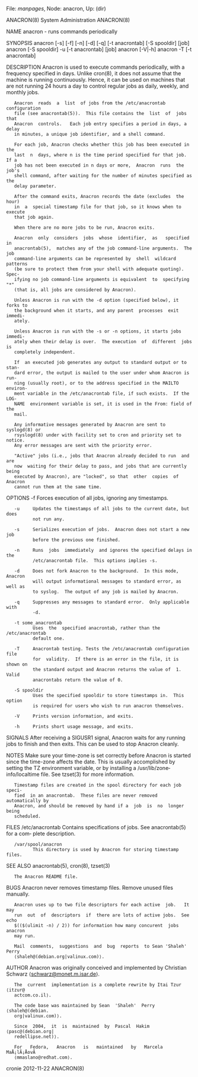 File: *manpages*,  Node: anacron,  Up: (dir)

ANACRON(8)                   System Administration                  ANACRON(8)



NAME
       anacron - runs commands periodically

SYNOPSIS
       anacron [-s] [-f] [-n] [-d] [-q] [-t anacrontab] [-S spooldir] [job]
       anacron [-S spooldir] -u [-t anacrontab] [job]
       anacron [-V|-h]
       anacron -T [-t anacrontab]

DESCRIPTION
       Anacron  is  used  to  execute  commands periodically, with a frequency
       specified in days.  Unlike cron(8), it does not assume that the machine
       is  running  continuously.   Hence, it can be used on machines that are
       not running 24 hours a day to control regular jobs  as  daily,  weekly,
       and monthly jobs.

       Anacron  reads  a  list  of jobs from the /etc/anacrontab configuration
       file (see anacrontab(5)).  This file contains the  list  of  jobs  that
       Anacron  controls.   Each job entry specifies a period in days, a delay
       in minutes, a unique job identifier, and a shell command.

       For each job, Anacron checks whether this job has been executed in  the
       last  n  days, where n is the time period specified for that job.  If a
       job has not been executed in n days or more,  Anacron  runs  the  job's
       shell command, after waiting for the number of minutes specified as the
       delay parameter.

       After the command exits, Anacron records the date (excludes  the  hour)
       in  a  special timestamp file for that job, so it knows when to execute
       that job again.

       When there are no more jobs to be run, Anacron exits.

       Anacron  only  considers  jobs  whose  identifier,  as   specified   in
       anacrontab(5),  matches any of the job command-line arguments.  The job
       command-line arguments can be represented by  shell  wildcard  patterns
       (be sure to protect them from your shell with adequate quoting).  Spec‐
       ifying no job command-line arguments is equivalent  to  specifying  "*"
       (that is, all jobs are considered by Anacron).

       Unless Anacron is run with the -d option (specified below), it forks to
       the background when it starts, and any parent  processes  exit  immedi‐
       ately.

       Unless Anacron is run with the -s or -n options, it starts jobs immedi‐
       ately when their delay is over.  The execution  of  different  jobs  is
       completely independent.

       If  an executed job generates any output to standard output or to stan‐
       dard error, the output is mailed to the user under whom Anacron is run‐
       ning (usually root), or to the address specified in the MAILTO environ‐
       ment variable in the /etc/anacrontab file, if such exists.  If the LOG‐
       NAME  environment variable is set, it is used in the From: field of the
       mail.

       Any informative messages generated by Anacron are sent to syslogd(8) or
       rsyslogd(8) under with facility set to cron and priority set to notice.
       Any error messages are sent with the priority error.

       "Active" jobs (i.e., jobs that Anacron already decided to run  and  are
       now  waiting for their delay to pass, and jobs that are currently being
       executed by Anacron), are "locked", so that  other  copies  of  Anacron
       cannot run them at the same time.

OPTIONS
       -f     Forces execution of all jobs, ignoring any timestamps.

       -u     Updates the timestamps of all jobs to the current date, but does
              not run any.

       -s     Serializes execution of jobs.  Anacron does not start a new  job
              before the previous one finished.

       -n     Runs  jobs  immediately  and ignores the specified delays in the
              /etc/anacrontab file.  This options implies -s.

       -d     Does not fork Anacron to the background.  In this mode,  Anacron
              will output informational messages to standard error, as well as
              to syslog.  The output of any job is mailed by Anacron.

       -q     Suppresses any messages to standard error.  Only applicable with
              -d.

       -t some_anacrontab
              Uses  the  specified anacrontab, rather than the /etc/anacrontab
              default one.

       -T     Anacrontab testing. Tests the /etc/anacrontab configuration file
              for  validity.  If there is an error in the file, it is shown on
              the standard output and Anacron returns the value of  1.   Valid
              anacrontabs return the value of 0.

       -S spooldir
              Uses the specified spooldir to store timestamps in.  This option
              is required for users who wish to run anacron themselves.

       -V     Prints version information, and exits.

       -h     Prints short usage message, and exits.

SIGNALS
       After receiving a SIGUSR1 signal, Anacron waits for any running jobs to
       finish and then exits.  This can be used to stop Anacron cleanly.

NOTES
       Make  sure  your  time-zone  is set correctly before Anacron is started
       since the time-zone affects the date.  This is usually accomplished  by
       setting  the TZ environment variable, or by installing a /usr/lib/zone‐
       info/localtime file.  See tzset(3) for more information.

       Timestamp files are created in the spool directory for each job  speci‐
       fied  in an anacrontab.  These files are never removed automatically by
       Anacron, and should be removed by hand if a  job  is  no  longer  being
       scheduled.

FILES
       /etc/anacrontab
              Contains  specifications  of jobs.  See anacrontab(5) for a com‐
              plete description.

       /var/spool/anacron
              This directory is used by Anacron for storing timestamp files.

SEE ALSO
       anacrontab(5), cron(8), tzset(3)

       The Anacron README file.

BUGS
       Anacron never removes timestamp files.  Remove unused files manually.

       Anacron uses up to two file descriptors for each active  job.   It  may
       run  out  of  descriptors  if  there are lots of active jobs.  See echo
       $(($(ulimit -n) / 2)) for information how many concurent  jobs  anacron
       may run.

       Mail  comments,  suggestions  and  bug  reports  to Sean 'Shaleh' Perry
       ⟨shaleh@(debian.org|valinux.com)⟩.

AUTHOR
       Anacron was originally conceived and implemented by  Christian  Schwarz
       ⟨schwarz@monet.m.isar.de⟩.

       The  current  implementation is a complete rewrite by Itai Tzur ⟨itzur@
       actcom.co.il⟩.

       The code base was maintained by Sean  'Shaleh'  Perry  ⟨shaleh@(debian.
       org|valinux.com)⟩.

       Since  2004,  it  is  maintained  by  Pascal  Hakim  ⟨pasc@(debian.org|
       redellipse.net)⟩.

       For   Fedora,   Anacron   is   maintained   by   Marcela   MaÅ¡lÃ¡ÅovÃ
       ⟨mmaslano@redhat.com⟩.



cronie                            2012-11-22                        ANACRON(8)

